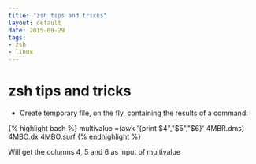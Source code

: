 ```yaml
---
title: "zsh tips and tricks"
layout: default
date: 2015-09-29
tags:
- zsh
- linux
---
```


# zsh tips and tricks

- Create temporary file, on the fly, containing the results of a command:

{% highlight bash %}
multivalue =(awk '{print $4","$5","$6}' 4MBR.dms) 4MBO.dx 4MBO.surf
{% endhighlight %}

Will get the columns 4, 5 and 6 as input of multivalue
